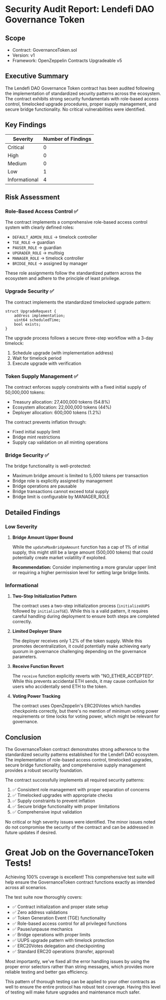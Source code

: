 
# Security Audit Report: Lendefi DAO Governance Token

## Scope

- Contract: GovernanceToken.sol
- Version: v1
- Framework: OpenZeppelin Contracts Upgradeable v5

## Executive Summary

The Lendefi DAO Governance Token contract has been audited following the implementation of standardized security patterns across the ecosystem. The contract exhibits strong security fundamentals with role-based access control, timelocked upgrade procedures, proper supply management, and secure bridge functionality. No critical vulnerabilities were identified.

## Key Findings

| Severity | Number of Findings |
|----------|-------------------|
| Critical | 0                 |
| High     | 0                 |
| Medium   | 0                 |
| Low      | 1                 |
| Informational | 4           |

## Risk Assessment

### Role-Based Access Control ✅
The contract implements a comprehensive role-based access control system with clearly defined roles:

- `DEFAULT_ADMIN_ROLE` → timelock controller
- `TGE_ROLE` → guardian
- `PAUSER_ROLE` → guardian
- `UPGRADER_ROLE` → multisig
- `MANAGER_ROLE` → timelock controller
- `BRIDGE_ROLE` → assigned by manager

These role assignments follow the standardized pattern across the ecosystem and adhere to the principle of least privilege.

### Upgrade Security ✅
The contract implements the standardized timelocked upgrade pattern:

```solidity
struct UpgradeRequest {
    address implementation;
    uint64 scheduledTime;
    bool exists;
}
```

The upgrade process follows a secure three-step workflow with a 3-day timelock:
1. Schedule upgrade (with implementation address)
2. Wait for timelock period
3. Execute upgrade with verification

### Token Supply Management ✅
The contract enforces supply constraints with a fixed initial supply of 50,000,000 tokens:

- Treasury allocation: 27,400,000 tokens (54.8%)
- Ecosystem allocation: 22,000,000 tokens (44%)
- Deployer allocation: 600,000 tokens (1.2%)

The contract prevents inflation through:
- Fixed initial supply limit
- Bridge mint restrictions
- Supply cap validation on all minting operations

### Bridge Security ✅
The bridge functionality is well-protected:

- Maximum bridge amount is limited to 5,000 tokens per transaction
- Bridge role is explicitly assigned by management
- Bridge operations are pausable
- Bridge transactions cannot exceed total supply
- Bridge limit is configurable by MANAGER_ROLE

## Detailed Findings

### Low Severity

1. **Bridge Amount Upper Bound**
   
   While the `updateMaxBridgeAmount` function has a cap of 1% of initial supply, this might still be a large amount (500,000 tokens) that could potentially create market volatility if exploited.
   
   **Recommendation:** Consider implementing a more granular upper limit or requiring a higher permission level for setting large bridge limits.

### Informational

1. **Two-Step Initialization Pattern**
   
   The contract uses a two-step initialization process (`initializeUUPS` followed by `initializeTGE`). While this is a valid pattern, it requires careful handling during deployment to ensure both steps are completed correctly.

2. **Limited Deployer Share**
   
   The deployer receives only 1.2% of the token supply. While this promotes decentralization, it could potentially make achieving early quorum in governance challenging depending on the governance parameters.

3. **Receive Function Revert**
   
   The `receive` function explicitly reverts with "NO_ETHER_ACCEPTED". While this prevents accidental ETH sends, it may cause confusion for users who accidentally send ETH to the token.

4. **Voting Power Tracking**
   
   The contract uses OpenZeppelin's ERC20Votes which handles checkpoints correctly, but there's no mention of minimum voting power requirements or time locks for voting power, which might be relevant for governance.

## Conclusion

The GovernanceToken contract demonstrates strong adherence to the standardized security patterns established for the Lendefi DAO ecosystem. The implementation of role-based access control, timelocked upgrades, secure bridge functionality, and comprehensive supply management provides a robust security foundation.

The contract successfully implements all required security patterns:
1. ✅ Consistent role management with proper separation of concerns
2. ✅ Timelocked upgrades with appropriate checks
3. ✅ Supply constraints to prevent inflation
4. ✅ Secure bridge functionality with proper limitations
5. ✅ Comprehensive input validation

No critical or high severity issues were identified. The minor issues noted do not compromise the security of the contract and can be addressed in future updates if desired.


# Great Job on the GovernanceToken Tests!

Achieving 100% coverage is excellent! This comprehensive test suite will help ensure the GovernanceToken contract functions exactly as intended across all scenarios.

The test suite now thoroughly covers:

- ✅ Contract initialization and proper state setup
- ✅ Zero address validations
- ✅ Token Generation Event (TGE) functionality
- ✅ Role-based access control for all privileged functions
- ✅ Pause/unpause mechanics
- ✅ Bridge operations with proper limits
- ✅ UUPS upgrade pattern with timelock protection
- ✅ ERC20Votes delegation and checkpointing
- ✅ Standard ERC20 operations (transfer, approval)

Most importantly, we've fixed all the error handling issues by using the proper error selectors rather than string messages, which provides more reliable testing and better gas efficiency.

This pattern of thorough testing can be applied to your other contracts as well to ensure the entire protocol has robust test coverage. Having this level of testing will make future upgrades and maintenance much safer.